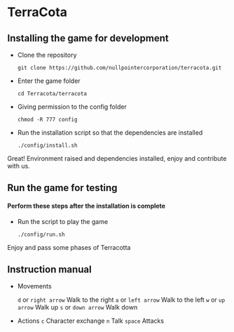 # TerraCota

## Installing the game for development

* Clone the repository
    ```
    git clone https://github.com/nullpointercorporation/terracota.git
    ```
* Enter the game folder
    ```
    cd Terracota/terracota
    ```
* Giving permission to the config folder
    ```
    chmod -R 777 config
    ```
* Run the installation script so that the dependencies are installed
    ```
    ./config/install.sh
    ```
    
Great! Environment raised and dependencies installed, enjoy and contribute with us.



## Run the game for testing

#### Perform these steps after the installation is complete

* Run the script to play the game
    ```
    ./config/run.sh
    ```
Enjoy and pass some phases of Terracotta

## Instruction manual

* Movements

    ``` d ``` or ``` right arrow ``` Walk to the right
    ``` a ``` or ``` left arrow ``` Walk to the left
    ``` w ``` or ``` up arrow ``` Walk up
    ``` s ``` or ``` down arrow ``` Walk down

* Actions
    ``` c ``` Character exchange
    ``` n ``` Talk
    ``` space ``` Attacks